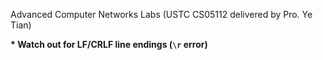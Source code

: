 Advanced Computer Networks Labs (USTC CS05112 delivered by Pro. Ye Tian)

**\* Watch out for LF/CRLF line endings (`\r` error)**

